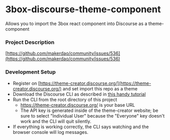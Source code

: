 # 3box-discourse-theme-component
Allows you to import the 3box react component into Discourse as a theme-component

### Project Description
[https://github.com/makerdao/community/issues/536](https://github.com/makerdao/community/issues/536)

### Development Setup
- Register on [https://theme-creator.discourse.org/](https://theme-creator.discourse.org/) and set import this repo as a theme
- Download the Discourse CLI as described in [this handy tutorial](https://meta.discourse.org/t/beginners-guide-to-using-theme-creator-and-theme-cli-to-start-building-a-discourse-theme/108444)
- Run the CLI from the root directory of this project
    - https://theme-creator.discourse.org/ is your base URL
    - The API key is generated inside of the theme-creator website; be sure to select "Individual User" because the "Everyone" key doesn't work and the CLI will quit silently.
- If everything is working correctly, the CLI says watching and the browser console will log messages.
